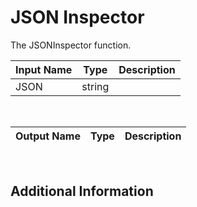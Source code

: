 

# JSON Inspector

The JSONInspector function.

|Input Name|Type|Description|
|---|---|---|
|JSON|string||


<br>

|Output Name|Type|Description|
|---|---|---|


<br>

## Additional Information









